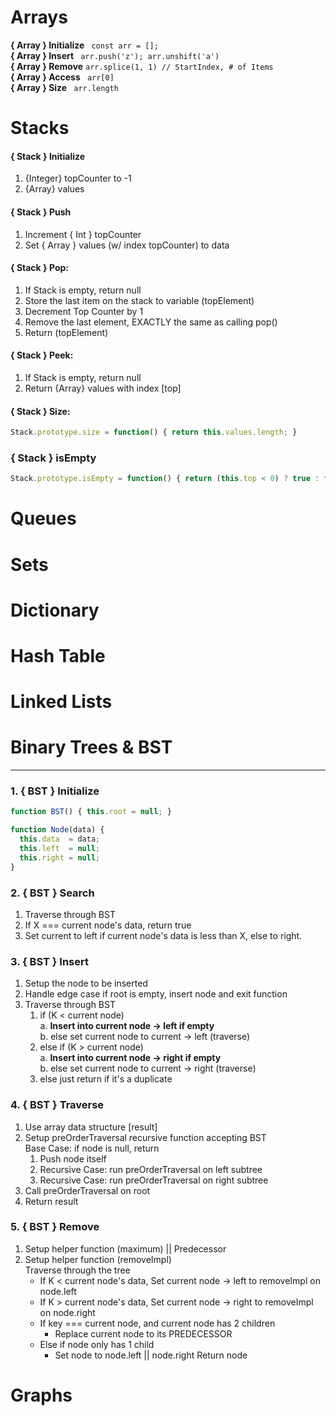 # Arrays
  **{ Array } Initialize** ``` const arr = [];```   
  **{ Array } Insert** ``` arr.push('z'); arr.unshift('a')```   
  **{ Array } Remove** ```arr.splice(1, 1) // StartIndex, # of Items```  
  **{ Array } Access** ``` arr[0]```   
  **{ Array } Size** ``` arr.length``` 
# Stacks
#### { Stack } Initialize
  1. {Integer} topCounter to -1
  2. {Array} values
#### { Stack } Push
  1. Increment { Int } topCounter
  2. Set { Array } values (w/ index topCounter) to data
#### { Stack } Pop:
  1. If Stack is empty, return null
  2. Store the last item on the stack to variable (topElement)
  3. Decrement Top Counter by 1
  4. Remove the last element, EXACTLY the same as calling pop()
  5. Return (topElement)
#### { Stack } Peek:
1. If Stack is empty, return null
2. Return {Array} values with index [top]

#### { Stack } Size:
```js
Stack.prototype.size = function() { return this.values.length; }
```

### { Stack } isEmpty
```js
Stack.prototype.isEmpty = function() { return (this.top < 0) ? true : false; }
```

# Queues
# Sets
# Dictionary
# Hash Table
# Linked Lists
# Binary Trees & BST
---
### 1. { BST } Initialize
```js
function BST() { this.root = null; }

function Node(data) {
  this.data  = data;
  this.left  = null;
  this.right = null;
}
```
### 2. { BST } Search
1. Traverse through BST
2. If X === current node's data, return true
3. Set current to left if current node's data is less than X, else to right.

### 3. { BST } Insert
1. Setup the node to be inserted
2. Handle edge case if root is empty, insert node and exit function
3. Traverse through BST
    1. if (K < current node)  
        a. **Insert into current node -> left if empty**  
        b. else set current node to current -> left (traverse)
    2. else if (K > current node)  
        a. **Insert into current node -> right if empty**  
        b. else set current node to current -> right (traverse)
    3. else just return if it's a duplicate

### 4. { BST } Traverse

1. Use array data structure [result]
2. Setup preOrderTraversal recursive function accepting BST  
    Base Case: if node is null, return
      1. Push node itself
      2. Recursive Case: run preOrderTraversal on left subtree
      3. Recursive Case: run preOrderTraversal on right subtree
3. Call preOrderTraversal on root
4. Return result
### 5. { BST } Remove
1. Setup helper function (maximum) || Predecessor
2. Setup helper function (removeImpl)    
  Traverse through the tree  
     * If K < current node's data, Set current node -> left to removeImpl on node.left   
     * If K > current node's data, Set current node -> right to removeImpl on node.right   
     * If key === current node, and current node has 2 children
        * Replace current node to its PREDECESSOR
     * Else if node only has 1 child
        * Set node to node.left || node.right
  Return node
  
# Graphs
